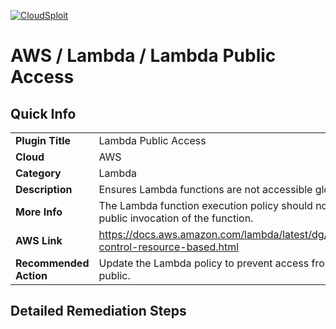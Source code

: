 [![CloudSploit](https://cloudsploit.com/img/logo-new-big-text-100.png "CloudSploit")](https://cloudsploit.com)

# AWS / Lambda / Lambda Public Access

## Quick Info

| | |
|-|-|
| **Plugin Title** | Lambda Public Access |
| **Cloud** | AWS |
| **Category** | Lambda |
| **Description** | Ensures Lambda functions are not accessible globally |
| **More Info** | The Lambda function execution policy should not allow public invocation of the function. |
| **AWS Link** | https://docs.aws.amazon.com/lambda/latest/dg/access-control-resource-based.html |
| **Recommended Action** | Update the Lambda policy to prevent access from the public. |

## Detailed Remediation Steps




